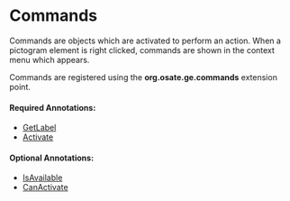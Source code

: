# Commands
Commands are objects which are activated to perform an action. When a pictogram element is right clicked, commands are shown in the context menu which appears.

Commands are registered using the **org.osate.ge.commands** extension point.

#### Required Annotations:
* [GetLabel](../api/org/osate/ge/di/GetLabel.html)
* [Activate](../api/org/osate/ge/di/Activate.html)

#### Optional Annotations:
* [IsAvailable](../api/org/osate/ge/di/IsAvailable.html)
* [CanActivate](../api/org/osate/ge/di/CanActivate.html)
